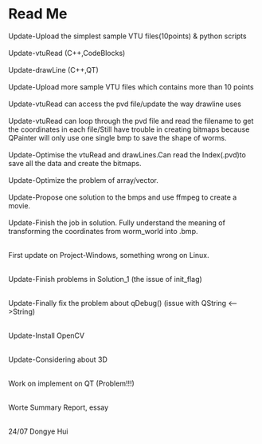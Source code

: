 # Read Me
Update-Upload the simplest sample VTU files(10points) & python scripts </br></br>
Update-vtuRead (C++,CodeBlocks) </br></br>
Update-drawLine (C++,QT)</br></br>
Update-Upload more sample VTU files which contains more than 10 points</br></br>
Update-vtuRead can access the pvd file/update the way drawline uses</br></br>
Update-vtuRead can loop through the pvd file and read the filename to get the coordinates in each file/Still have trouble in creating bitmaps because QPainter will only use one single bmp to save the shape of worms.</br></br>
Update-Optimise the vtuRead and drawLines.Can read the Index(.pvd)to save all the data and create the bitmaps.</br></br>
Update-Optimize the problem of array/vector.</br></br>
Update-Propose one solution to the bmps and use ffmpeg to create a movie.</br></br>
Update-Finish the job in solution. Fully understand the meaning of transforming the coordinates from worm_world into .bmp.</br></br>

First update on Project-Windows, something wrong on Linux.</br></br>

Update-Finish problems in Solution_1 (the issue of init_flag)</br></br>

Update-Finally fix the problem about qDebug() (issue with QString <-->String)</br></br>

Update-Install OpenCV</br></br>

Update-Considering about 3D</br></br>

Work on implement on QT (Problem!!!)</br></br>

Worte Summary Report, essay</br></br>


 

24/07 Dongye Hui



